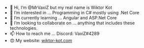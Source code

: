 - 👋 Hi, I’m @MrVaxiZ but my real name is Wiktor Kot                      
- 👀 I’m interested in ... Programming in C# mostly using .Net Core
- 🌱 I’m currently learning ... Angular and ASP.Net Core
- 💞️ I’m looking to collaborate on ... anything that includes these technologies.  
- 📫 How to reach me ... Discord: VaxiZ#4289 
- :heart_eyes: My website: [wiktor-kot.com](https://wiktor-kot.com/) 
 
